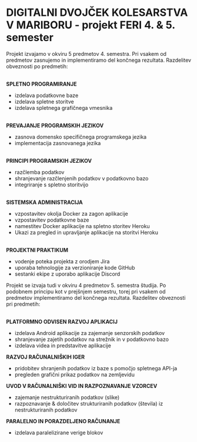 # DIGITALNI DVOJČEK KOLESARSTVA V MARIBORU - projekt FERI 4. & 5. semester

Projekt izvajamo v okviru 5 predmetov 4. semestra. Pri vsakem od predmetov zasnujemo in implementiramo del končnega rezultata.
Razdelitev obveznosti po predmetih:
<br/><br/>

**SPLETNO PROGRAMIRANJE**
- izdelava podatkovne baze
- izdelava spletne storitve
- izdelava spletnega grafičnega vmesnika
<br/><br/>

**PREVAJANJE PROGRAMSKIH JEZIKOV**
- zasnova domensko specifičnega programskega jezika
- implementacija zasnovanega jezika
<br/><br/>

**PRINCIPI PROGRAMSKIH JEZIKOV**
- razčlemba podatkov
- shranjevanje razčlenjenih podatkov v podatkovno bazo
- integriranje s spletno storitvijo
<br/><br/>

**SISTEMSKA ADMINISTRACIJA**
- vzpostavitev okolja Docker za zagon aplikacije
- vzpostavitev podatkovne baze
- namestitev Docker aplikacije na spletno storitev Heroku
- Ukazi za pregled in upravljanje aplikacije na storitvi Heroku
<br/><br/>

**PROJEKTNI PRAKTIKUM**
- vodenje poteka projekta z orodjem Jira
- uporaba tehnologije za verzioniranje kode GitHub
- sestanki ekipe z uporabo aplikacije Discord


Projekt se izvaja tudi v okviru 4 predmetov 5. semestra študija. Po podobnem principu kot v prejšnjem semestru, torej pri vsakem od predmetov implementiramo del končnega rezultata.
Razdelitev obveznosti pri predmetih:
</br></br>

**PLATFORMNO ODVISEN RAZVOJ APLIKACIJ**
- izdelava Android aplikacije za zajemanje senzorskih podatkov
- shranjevanje zajetih podatkov na strežnik in v podatkovno bazo
- izdelava videa in predstavitve aplikacije

**RAZVOJ RAČUNALNIŠKIH IGER**
- pridobitev shranjenih podatkov iz baze s pomočjo spletnega API-ja
- pregleden grafični prikaz podatkov na zemljevidu

**UVOD V RAČUNALNIŠKI VID IN RAZPOZNAVANJE VZORCEV**
- zajemanje nestrukturiranih podatkov (slike)
- razpoznavanje & določitev strukturiranih podatkov (števila) iz nestrukturiranih podatkov

**PARALELNO IN PORAZDELJENO RAČUNANJE**
- izdelava paralelizirane verige blokov
